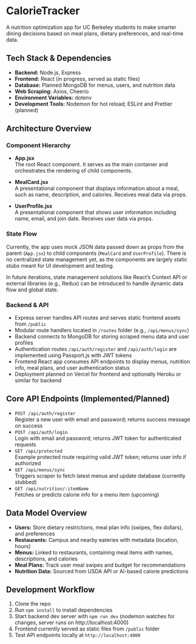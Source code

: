 # CalorieTracker

A nutrition optimization app for UC Berkeley students to make smarter dining decisions based on meal plans, dietary preferences, and real-time data.

## Tech Stack & Dependencies

- **Backend:** Node.js, Express  
- **Frontend:** React (in progress, served as static files)  
- **Database:** Planned MongoDB for menus, users, and nutrition data  
- **Web Scraping:** Axios, Cheerio  
- **Environment Variables:** dotenv  
- **Development Tools:** Nodemon for hot reload; ESLint and Prettier (planned)

## Architecture Overview

### Component Hierarchy

- **App.jsx**  
  The root React component. It serves as the main container and orchestrates the rendering of child components.

- **MealCard.jsx**  
  A presentational component that displays information about a meal, such as name, description, and calories. Receives meal data via props.

- **UserProfile.jsx**  
  A presentational component that shows user information including name, email, and join date. Receives user data via props.

### State Flow

Currently, the app uses mock JSON data passed down as props from the parent (`App.jsx`) to child components (`MealCard` and `UserProfile`). There is no centralized state management yet, as the components are largely static stubs meant for UI development and testing.

In future iterations, state management solutions like React’s Context API or external libraries (e.g., Redux) can be introduced to handle dynamic data flow and global state.

### Backend & API

- Express server handles API routes and serves static frontend assets from `/public`  
- Modular route handlers located in `/routes` folder (e.g., `/api/menus/sync`)  
- Backend connects to MongoDB for storing scraped menu data and user profiles  
- Authentication routes `/api/auth/register` and `/api/auth/login` are implemented using Passport.js with JWT tokens  
- Frontend React app consumes API endpoints to display menus, nutrition info, meal plans, and user authentication status  
- Deployment planned on Vercel for frontend and optionally Heroku or similar for backend

## Core API Endpoints (Implemented/Planned)

- `POST /api/auth/register`  
  Register a new user with email and password; returns success message on success  
- `POST /api/auth/login`  
  Login with email and password; returns JWT token for authenticated requests  
- `GET /api/protected`  
  Example protected route requiring valid JWT token; returns user info if authorized  
- `GET /api/menus/sync`  
  Triggers scraper to fetch latest menus and update database (currently stubbed)  
- `GET /api/nutrition/:itemName`  
  Fetches or predicts calorie info for a menu item (upcoming)  

## Data Model Overview

- **Users:** Store dietary restrictions, meal plan info (swipes, flex dollars), and preferences  
- **Restaurants:** Campus and nearby eateries with metadata (location, hours)  
- **Menus:** Linked to restaurants, containing meal items with names, descriptions, and calories  
- **Meal Plans:** Track user meal swipes and budget for recommendations  
- **Nutrition Data:** Sourced from USDA API or AI-based calorie predictions

## Development Workflow

1. Clone the repo  
2. Run `npm install` to install dependencies  
3. Start backend dev server with `npm run dev` (nodemon watches for changes, server runs on http://localhost:4000)  
4. Frontend currently served as static files from `/public` folder  
5. Test API endpoints locally at `http://localhost:4000`